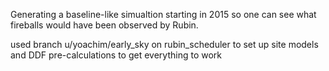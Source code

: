 Generating a baseline-like simualtion starting in 2015 so one can see what fireballs would have been observed by Rubin.

used branch u/yoachim/early_sky on rubin_scheduler to set up site models and DDF pre-calculations to get everything to work



